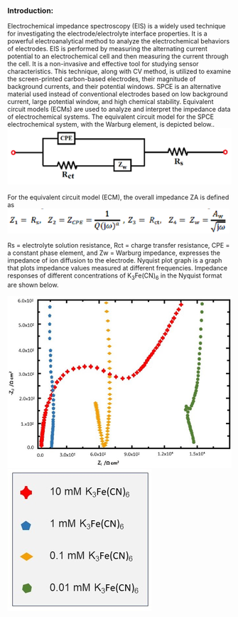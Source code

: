 ### Introduction:

Electrochemical impedance spectroscopy (EIS) is a widely used technique for investigating the electrode/electrolyte interface properties. It is a powerful electroanalytical method to analyze the electrochemical behaviors 
of electrodes. EIS is performed by measuring the alternating current potential to an electrochemical cell and then measuring the current through the cell. It is a non-invasive and effective tool for studying sensor 
characteristics. This technique, along with CV method, is utilized to examine the screen-printed carbon-based electrodes, their magnitude of background currents, and their potential windows. SPCE is an alternative
 material used instead of conventional electrodes based on low background current, large potential window, and high chemical stability. Equivalent circuit models (ECMs) are used to analyze and interpret the impedance
 data of electrochemical systems. The equivalent circuit model for the SPCE electrochemical system, with the Warburg element, is depicted below..<br>
![Figure1](images/image1.png)<br>
<br>
For the equivalent circuit model (ECM), the overall impedance ZA is defined as 
![Figure2](images/image2.png)<br>

Rs =  electrolyte solution resistance, Rct = charge transfer resistance, 
CPE = a constant phase element, and Zw = Warburg impedance, expresses the impedance of ion diffusion to the electrode. Nyquist plot graph is a graph that plots impedance values measured at different frequencies. 
Impedance responses of different concentrations of K<sub>3</sub>Fe(CN)<sub>6</sub> in the Nyquist format are shown below. <br>
<br>
![Figure2](images/image3.jpg)  ![Figure2](images/image4.jpg)